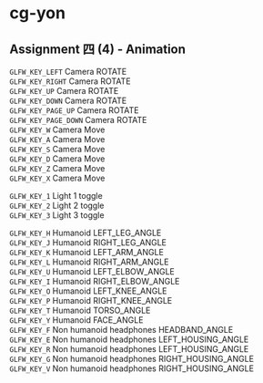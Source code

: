 # cg-yon
## Assignment 四 (4) - Animation

`GLFW_KEY_LEFT` 			Camera ROTATE  
`GLFW_KEY_RIGHT` 			Camera ROTATE  
`GLFW_KEY_UP` 			Camera ROTATE  
`GLFW_KEY_DOWN` 			Camera ROTATE  
`GLFW_KEY_PAGE_UP` 		Camera ROTATE  
`GLFW_KEY_PAGE_DOWN` 		Camera ROTATE  
`GLFW_KEY_W` 				Camera Move  
`GLFW_KEY_A` 				Camera Move  
`GLFW_KEY_S` 				Camera Move  
`GLFW_KEY_D` 				Camera Move  
`GLFW_KEY_Z` 				Camera Move  
`GLFW_KEY_X` 				Camera Move  

`GLFW_KEY_1` Light 1 toggle  
`GLFW_KEY_2` Light 2 toggle  
`GLFW_KEY_3` Light 3 toggle  

`GLFW_KEY_H` Humanoid LEFT_LEG_ANGLE  
`GLFW_KEY_J` Humanoid RIGHT_LEG_ANGLE  
`GLFW_KEY_K` Humanoid LEFT_ARM_ANGLE  
`GLFW_KEY_L` Humanoid RIGHT_ARM_ANGLE  
`GLFW_KEY_U` Humanoid LEFT_ELBOW_ANGLE  
`GLFW_KEY_I` Humanoid RIGHT_ELBOW_ANGLE  
`GLFW_KEY_O` Humanoid LEFT_KNEE_ANGLE  
`GLFW_KEY_P` Humanoid RIGHT_KNEE_ANGLE  
`GLFW_KEY_T` Humanoid TORSO_ANGLE  
`GLFW_KEY_Y` Humanoid FACE_ANGLE  
`GLFW_KEY_F` Non humanoid headphones HEADBAND_ANGLE  
`GLFW_KEY_E` Non humanoid headphones LEFT_HOUSING_ANGLE  
`GLFW_KEY_R` Non humanoid headphones LEFT_HOUSING_ANGLE  
`GLFW_KEY_G` Non humanoid headphones RIGHT_HOUSING_ANGLE  
`GLFW_KEY_V` Non humanoid headphones RIGHT_HOUSING_ANGLE  

